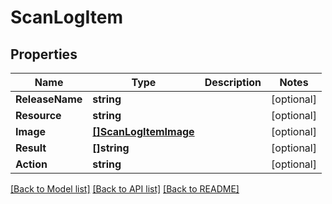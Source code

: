 # ScanLogItem

## Properties

Name | Type | Description | Notes
------------ | ------------- | ------------- | -------------
**ReleaseName** | **string** |  | [optional] 
**Resource** | **string** |  | [optional] 
**Image** | [**[]ScanLogItemImage**](ScanLogItemImage.md) |  | [optional] 
**Result** | **[]string** |  | [optional] 
**Action** | **string** |  | [optional] 

[[Back to Model list]](../README.md#documentation-for-models) [[Back to API list]](../README.md#documentation-for-api-endpoints) [[Back to README]](../README.md)


